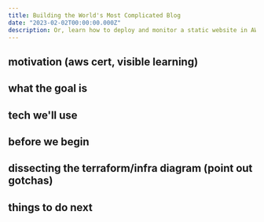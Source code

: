 ```yaml
---
title: Building the World's Most Complicated Blog
date: "2023-02-02T00:00:00.000Z"
description: Or, learn how to deploy and monitor a static website in AWS with Cloudfront and S3.
---
```


## motivation (aws cert, visible learning)

## what the goal is

## tech we'll use

## before we begin

## dissecting the terraform/infra diagram (point out gotchas)

## things to do next